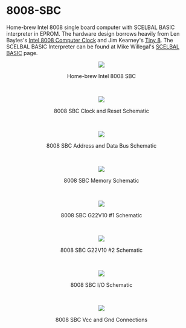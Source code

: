# 8008-SBC
Home-brew Intel 8008 single board computer with SCELBAL BASIC interpreter in EPROM. The hardware design borrows heavily from Len Bayles's 
[Intel 8008 Computer Clock](http://www.8008chron.com/) and Jim Kearney's [Tiny 8](https://www.jkearney.com/Tiny8demo/). The SCELBAL BASIC Interpreter can be found at Mike Willegal's [SCELBAL BASIC](http://www.willegal.net/scelbi/scelbal.html) page.
<p align="center"><img src="/images/8008 SBC.JPEG"/>
<p align="center">Home-brew Intel 8008 SBC</p><br>
<p align="center"><img src="/images/8008 SBC Schematic-1.png"/>
<p align="center">8008 SBC Clock and Reset Schematic</p><br>
<p align="center"><img src="/images/8008 SBC Schematic-2.png"/>
<p align="center">8008 SBC Address and Data Bus Schematic</p><br>
<p align="center"><img src="/images/8008 SBC Schematic-3.png"/>
<p align="center">8008 SBC Memory Schematic</p><br>
<p align="center"><img src="/images/8008 SBC Schematic-4.png"/>
<p align="center">8008 SBC G22V10 #1 Schematic</p><br>
<p align="center"><img src="/images/8008 SBC Schematic-5.png"/>
<p align="center">8008 SBC G22V10 #2 Schematic</p><br>
<p align="center"><img src="/images/8008 SBC Schematic-6.png"/>
<p align="center">8008 SBC I/O Schematic</p><br>
<p align="center"><img src="/images/8008 SBC Schematic-7.png"/>
<p align="center">8008 SBC Vcc and Gnd Connections</p><br>
